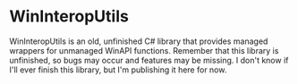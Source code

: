 # WinInteropUtils
WinInteropUtils is an old, unfinished C# library that provides managed wrappers for unmanaged WinAPI functions. Remember that this library is unfinished, so bugs may occur and features may be missing. I don't know if I'll ever finish this library, but I'm publishing it here for now.
